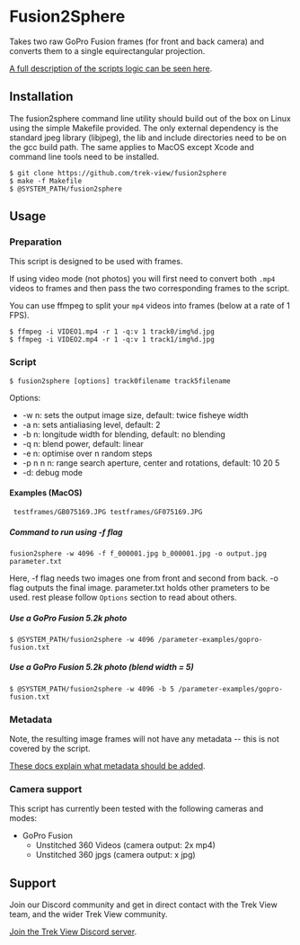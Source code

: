 # Fusion2Sphere

Takes two raw GoPro Fusion frames (for front and back camera) and converts them to a single equirectangular projection.

[A full description of the scripts logic can be seen here](http://paulbourke.net/dome/dualfish2sphere/).

## Installation

The fusion2sphere command line utility should build out of the box on Linux using the simple Makefile provided. The only external dependency is the standard jpeg library (libjpeg), the lib and include directories need to be on the gcc build path. The same applies to MacOS except Xcode and command line tools need to be installed.

```
$ git clone https://github.com/trek-view/fusion2sphere
$ make -f Makefile
$ @SYSTEM_PATH/fusion2sphere
```

## Usage

### Preparation

This script is designed to be used with frames.

If using video mode (not photos) you will first need to convert both `.mp4` videos to frames and then pass the two corresponding frames to the script.

You can use ffmpeg to split your `mp4` videos into frames (below at a rate of 1 FPS).

```
$ ffmpeg -i VIDEO1.mp4 -r 1 -q:v 1 track0/img%d.jpg 
$ ffmpeg -i VIDEO2.mp4 -r 1 -q:v 1 track1/img%d.jpg 
```

### Script

```
$ fusion2sphere [options] track0filename track5filename
```

Options:

* -w n: sets the output image size, default: twice fisheye width
* -a n: sets antialiasing level, default: 2
* -b n: longitude width for blending, default: no blending
* -q n: blend power, default: linear
* -e n: optimise over n random steps
* -p n n n: range search aperture, center and rotations, default: 10 20 5
* -d: debug mode

#### Examples (MacOS)

```
 testframes/GB075169.JPG testframes/GF075169.JPG
```

##### Command to run using -f flag

```
fusion2sphere -w 4096 -f f_000001.jpg b_000001.jpg -o output.jpg parameter.txt
```
Here,
-f flag needs two images one from front and second from back.
-o flag outputs the final image.
parameter.txt holds other prameters to be used.
rest please follow `Options` section to read about others.

##### Use a GoPro Fusion 5.2k photo 

```
$ @SYSTEM_PATH/fusion2sphere -w 4096 /parameter-examples/gopro-fusion.txt
```

##### Use a GoPro Fusion 5.2k photo  (blend width = 5)

```
$ @SYSTEM_PATH/fusion2sphere -w 4096 -b 5 /parameter-examples/gopro-fusion.txt
```

### Metadata

Note, the resulting image frames will not have any metadata -- this is not covered by the script.

[These docs explain what metadata should be added](https://guides.trekview.org/explorer/developer-docs/sequences/process#unstitched-equirectangular-images-jpg).

### Camera support

This script has currently been tested with the following cameras and modes:

* GoPro Fusion
	* Unstitched 360 Videos (camera output: 2x mp4)
	* Unstitched 360 jpgs (camera output: x jpg)

## Support

Join our Discord community and get in direct contact with the Trek View team, and the wider Trek View community.

[Join the Trek View Discord server](https://discord.gg/ZVk7h9hCfw).
